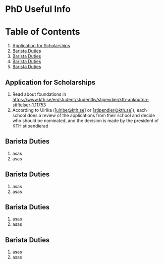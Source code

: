 # PhD Useful Info

<!-- Using anchor tags-->
# Table of Contents
1. [Application for Scholarships](#Scholarships)
2. [Barista Duties](#BaristaDuties)
3. [Barista Duties](#BaristaDuties2)
4. [Barista Duties](#BaristaDuties3)
5. [Barista Duties](#BaristaDuties4)



## Application for Scholarships

1. Read about foundations in <https://www.kth.se/en/student/studentliv/stipendier/kth-anknutna-stiftelser-1.11753>
2. According to Ulrika ([ulribe@kth.se] or [stipendier@kth.se]), each school does a review of the applications from their school and decide who should be nominated, and the decision is made by the president of KTH stipendierad

## Barista Duties

1. asas
2. asas

## Barista Duties

1. asas
2. asas

## Barista Duties

1. asas
2. asas

## Barista Duties

1. asas
2. asas

